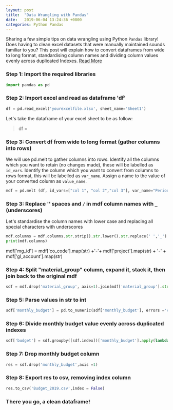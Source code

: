 ```yaml
---
layout: post
title:  "Data Wrangling with Pandas"
date:   2019-06-04 13:24:36 +0800
categories: Python Pandas
---
```

Sharing a few simple tips on data wrangling using Python `Pandas` library! Does having to clean excel datasets that were manually maintained sounds familiar to you? This post will explain how to convert dataframes from wide to long format, standardising column names and dividing column values evenly across duplicated Indexes.
[Read More][Read More]

### Step 1: Import the required libraries 

```Python
import pandas as pd
```

### Step 2: Import excel and read as dataframe 'df' 
```Python
df = pd.read_excel('yourexcelfile.xlsx', sheet_name='Sheet1')
```
Let's take the dataframe of your excel sheet to be as follow:
> df = 

### Step 3: Convert df from wide to long format (gather columns into rows)
We will use pd.melt to gather columns into rows. Identify all the columns which you want to retain (no changes made), these will be labelled as `id_vars`. Identify the column which you want to convert from columns to rows format, this will be labelled as `var_name`.
Assign a name to the value of your converted column as `value_name`.
```Python
mdf = pd.melt (df, id_vars=["col 1", "col 2","col 3"], var_name="Period", value_name= "Monthly Budget")
```

### Step 3: Replace '' spaces and `/` in mdf column names with `_` (underscores)
Let's standardise the column names with lower case and replacing all special characters with underscores

```Python
mdf.columns = mdf.columns.str.strip().str.lower().str.replace(' ','_').str.replace('/','')
print(mdf.columns)
```
mdf['mg_id'] = mdf['co_code'].map(str) +'-'+ mdf['project'].map(str) + '-' + mdf['gl_account'].map(str)

### Step 4: Split "material_group" column, expand it, stack it, then join back to the original mdf
```Python
sdf = mdf.drop('material_group', axis=1).join(mdf['material_group'].str.split(', ', expand=True).stack().reset_index(level=1, drop=True).rename('material_grp'))
```
### Step 5: Parse values in str to int
```Python
sdf['monthly_budget'] = pd.to_numeric(sdf['monthly_budget'], errors ='coerce')
```
### Step 6: Divide monthly budget value evenly across duplicated indexes
```Python
sdf['budget'] = sdf.groupby([sdf.index])['monthly_budget'].apply(lambda x: x / len(x))
```
### Step 7: Drop monthly budget column
```Python
res = sdf.drop('monthly_budget',axis =1)
```
### Step 8: Export res to csv, removing index column
```Python
res.to_csv('Budget_2019.csv',index = False)
```
### There you go, a clean dataframe!

[Read More]: https://jamieqianhui.github.io/python/pandas/2019/06/04/Data-Wrangling-in-Python.html
